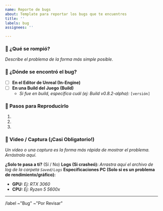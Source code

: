 ```yaml
---
name: Reporte de bugs
about: Template para reportar los bugs que te encuentres
title: ''
labels: bug
assignees: ''

---
```


### 🐞 ¿Qué se rompió?
*Describe el problema de la forma más simple posible.*


### 🔬 ¿Dónde se encontró el bug?
- [ ] **En el Editor de Unreal (In-Engine)**
- [ ] **En una Build del Juego (Build)**
  - *Si fue en build, especifica cuál (ej: Build v0.8.2-alpha):* `[versión]`


### 🔁 Pasos para Reproducirlo
1. 
2. 
3. 

### 📸 Video / Captura (¡Casi Obligatorio!)
*Un video o una captura es la forma más rápida de mostrar el problema. Arrástralo aquí.*



**¿Solo te pasa a ti?** (Sí / No)
**Logs (Si crasheó):** *Arrastra aquí el archivo de log de la carpeta `Saved/Logs`*
**Especificaciones PC (Solo si es un problema de rendimiento/gráfico):**
- **GPU:** *Ej: RTX 3060*
- **CPU:** *Ej: Ryzen 5 5600x*

---
/label ~"Bug" ~"Por Revisar"
